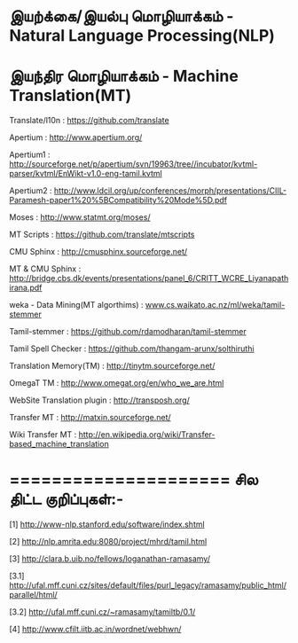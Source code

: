 இயற்க்கை/இயல்பு மொழியாக்கம் - Natural Language Processing(NLP)
==============================================================

இயந்திர மொழியாக்கம் - Machine Translation(MT)
=============================================


Translate/l10n  : https://github.com/translate

Apertium    : http://www.apertium.org/

Apertium1   : http://sourceforge.net/p/apertium/svn/19963/tree//incubator/kvtml-parser/kvtml/EnWikt-v1.0-eng-tamil.kvtml

Apertium2   : http://www.ldcil.org/up/conferences/morph/presentations/CIIL-Paramesh-paper1%20%5BCompatibility%20Mode%5D.pdf

Moses       : http://www.statmt.org/moses/

MT Scripts  : https://github.com/translate/mtscripts

CMU Sphinx      : http://cmusphinx.sourceforge.net/

MT & CMU Sphinx : http://bridge.cbs.dk/events/presentations/panel_6/CRITT_WCRE_Liyanapathirana.pdf

weka - Data Mining(MT algorthims) : www.cs.waikato.ac.nz/ml/weka/tamil-stemmer

Tamil-stemmer       : https://github.com/rdamodharan/tamil-stemmer

Tamil Spell Checker : https://github.com/thangam-arunx/solthiruthi

Translation Memory(TM)  : http://tinytm.sourceforge.net/

OmegaT  TM              : http://www.omegat.org/en/who_we_are.html

WebSite Translation plugin  : http://transposh.org/

Transfer MT : http://matxin.sourceforge.net/

Wiki Transfer MT : http://en.wikipedia.org/wiki/Transfer-based_machine_translation


=====================
சில திட்ட  குறிப்புகள்:-
=====================


[1] http://www-nlp.stanford.edu/software/index.shtml

[2] http://nlp.amrita.edu:8080/project/mhrd/tamil.html

[3] http://clara.b.uib.no/fellows/loganathan-ramasamy/

[3.1] http://ufal.mff.cuni.cz/sites/default/files/purl_legacy/ramasamy/public_html/parallel/html/

[3.2] http://ufal.mff.cuni.cz/~ramasamy/tamiltb/0.1/

[4] http://www.cfilt.iitb.ac.in/wordnet/webhwn/


